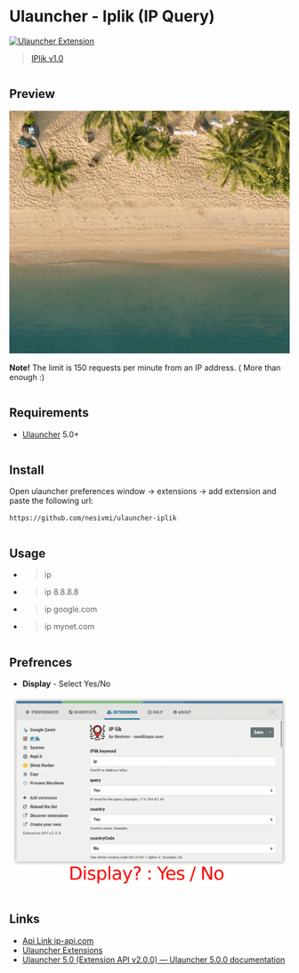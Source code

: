 # Ulauncher - Iplik (IP Query)

[![Ulauncher Extension](https://img.shields.io/badge/Ulauncher-Extension-green.svg)](https://github.com/nesivmi/ulauncher-translate)

> [IPlik v1.0](https://github.com/nesivmi/ulauncher-iplik)
```
```
## Preview

![Preview](images/prev.gif)

**Note!** The limit is 150 requests per minute from an IP address. ( More than enough :)
```
```
## Requirements

* [Ulauncher](https://github.com/Ulauncher/Ulauncher) 5.0+
```
```
## Install

Open ulauncher preferences window -> extensions -> add extension and paste the following url:

```
https://github.com/nesivmi/ulauncher-iplik
```
```
```
## Usage

* > ip
* > ip 8.8.8.8
* > ip google.com
* > ip mynet.com
```
```
## Prefrences

* **Display** - Select Yes/No

![Preferences](images/pref.gif)
```
```
## Links

* [Api Link ip-api.com](http://ip-api.com/)
* [Ulauncher Extensions](https://ext.ulauncher.io/)
* [Ulauncher 5.0 (Extension API v2.0.0) — Ulauncher 5.0.0 documentation](http://docs.ulauncher.io/en/latest/)
